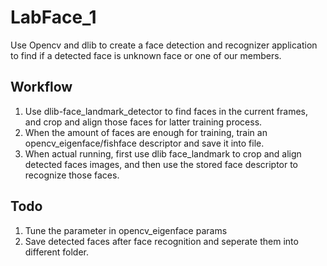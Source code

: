 # LabFace_1
Use Opencv and dlib to create a face detection and recognizer application to find if a detected face is unknown face or one of our members.

## Workflow
1. Use dlib-face_landmark_detector to find faces in the current frames, and crop and align those faces for latter training process.
2. When the amount of faces are enough for training, train an opencv_eigenface/fishface descriptor and save it into file.
3. When actual running, first use dlib face_landmark to crop and align detected faces images, and then use the stored face descriptor to recognize those faces.

## Todo
1. Tune the parameter in opencv_eigenface params
2. Save detected faces after face recognition and seperate them into different folder.
